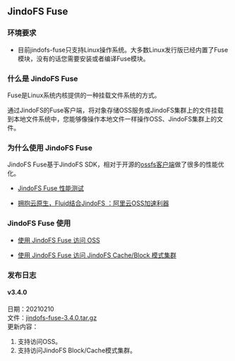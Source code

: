 ## JindoFS Fuse

### 环境要求
* 目前jindofs-fuse只支持Linux操作系统。大多数Linux发行版已经内置了Fuse模块，没有的话您需要安装或者编译Fuse模块。

### 什么是 JindoFS Fuse

Fuse是Linux系统内核提供的一种挂载文件系统的方式。

通过JindoFS的Fuse客户端，将对象存储OSS服务或JindoFS集群上的文件挂载到本地文件系统中，您能够像操作本地文件一样操作OSS、JindoFS集群上的文件。


### 为什么使用 JindoFS Fuse

JindoFS Fuse基于JindoFS SDK，相对于开源的[ossfs客户端](https://github.com/aliyun/ossfs)做了很多的性能优化。

* [JindoFS Fuse 性能测试](./jindofs_fuse_benchmark.md)

* [拥抱云原生，Fluid结合JindoFS ：阿里云OSS加速利器](../jindo_fluid/jindo_fluid_introduce.md)

### JindoFS Fuse 使用

* [使用 JindoFS Fuse 访问 OSS](./jindofs_fuse_2_oss.md)

* [使用 JindoFS Fuse 访问 JindoFS Cache/Block 模式集群](./jindofs_fuse_2_block_cache_mode.md)


### 发布日志

#### v3.4.0
日期：20210210<br />文件：[jindofs-fuse-3.4.0.tar.gz](https://smartdata-binary.oss-cn-shanghai.aliyuncs.com/jindofs-fuse-3.4.0.tar.gz)<br />更新内容：

1. 支持访问OSS。
2. 支持访问JindoFS Block/Cache模式集群。

<br />

